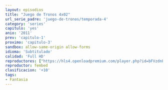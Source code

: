 ```yaml
---
layout: episodios
title: "Juego de Tronos 4x02"
url_serie_padre: 'juego-de-tronos/temporada-4'
category: 'series'
capitulo: 'yes'
anio: '2011'
prev: 'capitulo-1'
proximo: 'capitulo-3'
sandbox: allow-same-origin allow-forms
idioma: 'Subtitulado'
calidad: 'Full HD'
reproductores: ["https://hls4.openloadpremium.com/player.php?id=bFVzdnFtbTRVZFI2TjFYc0dKMkJ6cTJLQjdxVDFZZWJtTHhWRjF0bFIxKzYxUngrNU1YK0FKeUhSZWRqeklhay92aVBINmpxZ3h5emlGUkhBcDU5YWc9PQ&sub=https://sub.cuevana2.io/vtt-sub/sub7/Game.Of.Thrones.S04E02.vtt"]
reproductor: fembed
clasificacion: '+10'
tags:
- Fantasia
---
```











